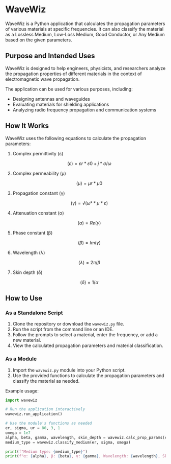 # WaveWiz

WaveWiz is a Python application that calculates the propagation parameters
of various materials at specific frequencies. It can also classify the
material as a Lossless Medium, Low-Loss Medium, Good Conductor, or
Any Medium based on the given parameters.

## Purpose and Intended Uses

WaveWiz is designed to help engineers, physicists, and researchers analyze
the propagation properties of different materials in the context of
electromagnetic wave propagation.

The application can be used for various purposes, including:

- Designing antennas and waveguides
- Evaluating materials for shielding applications
- Analyzing radio frequency propagation and communication systems

## How It Works

WaveWiz uses the following equations to calculate the propagation parameters:

1. Complex permittivity (ε)
   ```math
   (ε) = εr * ε0 + j * σ / ω
   ```
2. Complex permeability (μ)
   ```math
   (μ) = μr * μ0
   ```
3. Propagation constant (γ)
   ```math
   (γ) = √(ω² * μ * ε)
   ```
4. Attenuation constant (α)
   ```math
   (α) = Re(γ)
   ```
5. Phase constant (β)
   ```math
   (β) = Im(γ)
   ```
6. Wavelength (λ)
   ```math
   (λ) = 2π / β
   ```
7. Skin depth (δ)
   ```math
   (δ) = 1 / α
   ```

## How to Use

### As a Standalone Script

1. Clone the repository or download the `wavewiz.py` file.
2. Run the script from the command line or an IDE.
3. Follow the prompts to select a material,
   enter the frequency, or add a new material.
4. View the calculated propagation parameters and material classification.

### As a Module

1. Import the `wavewiz.py` module into your Python script.
2. Use the provided functions to calculate the propagation parameters
   and classify the material as needed.

Example usage:

```python
import wavewiz

# Run the application interactively
wavewiz.run_application()

# Use the module's functions as needed
er, sigma, ur = 80, 3, 1
omega = 1e7
alpha, beta, gamma, wavelength, skin_depth = wavewiz.calc_prop_params(er, sigma, ur, omega)
medium_type = wavewiz.classify_medium(er, sigma, omega)

print(f"Medium type: {medium_type}")
print(f"α: {alpha}, β: {beta}, γ: {gamma}, Wavelength: {wavelength}, Skin depth: {skin_depth}")
